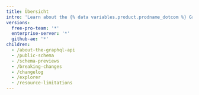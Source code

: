 ```yaml
---
title: Übersicht
intro: 'Learn about the {% data variables.product.prodname_dotcom %} GraphQL API, previews for upcoming changes, breaking changes, and limitations. You can also use the GraphQL Explorer to interact with the API on real {% data variables.product.prodname_dotcom %} data.'
versions:
  free-pro-team: '*'
  enterprise-server: '*'
  github-ae: '*'
children:
  - /about-the-graphql-api
  - /public-schema
  - /schema-previews
  - /breaking-changes
  - /changelog
  - /explorer
  - /resource-limitations
---
```


